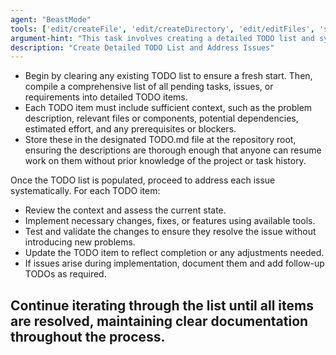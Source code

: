 ```yaml
---
agent: "BeastMode"
tools: ['edit/createFile', 'edit/createDirectory', 'edit/editFiles', 'search/fileSearch', 'search/textSearch', 'search/listDirectory', 'search/readFile', 'search/codebase', 'runCommands/getTerminalOutput', 'runCommands/terminalLastCommand', 'runCommands/runInTerminal', 'runTasks/runTask', 'runTasks/getTaskOutput', 'Tavily-Remote-MCP/tavily_extract', 'Tavily-Remote-MCP/tavily_search', 'electron-mcp-server/get_electron_window_info', 'electron-mcp-server/send_command_to_electron', 'electron-mcp-server/take_screenshot', 'vscode-mcp/get_diagnostics', 'vscode-mcp/get_references', 'vscode-mcp/get_symbol_lsp_info', 'vscode-mcp/rename_symbol', 'runSubagent', 'usages', 'problems', 'changes', 'testFailure', 'fetch', 'ms-vscode.vscode-websearchforcopilot/websearch', 'todos', 'runTests']
argument-hint: "This task involves creating a detailed TODO list and systematically addressing each issue using available tools."
description: "Create Detailed TODO List and Address Issues"
---
```


- Begin by clearing any existing TODO list to ensure a fresh start. Then, compile a comprehensive list of all pending tasks, issues, or requirements into detailed TODO items.
- Each TODO item must include sufficient context, such as the problem description, relevant files or components, potential dependencies, estimated effort, and any prerequisites or blockers.
- Store these in the designated TODO.md file at the repository root, ensuring the descriptions are thorough enough that anyone can resume work on them without prior knowledge of the project or task history.

Once the TODO list is populated, proceed to address each issue systematically. For each TODO item:

- Review the context and assess the current state.
- Implement necessary changes, fixes, or features using available tools.
- Test and validate the changes to ensure they resolve the issue without introducing new problems.
- Update the TODO item to reflect completion or any adjustments needed.
- If issues arise during implementation, document them and add follow-up TODOs as required.

## Continue iterating through the list until all items are resolved, maintaining clear documentation throughout the process.
